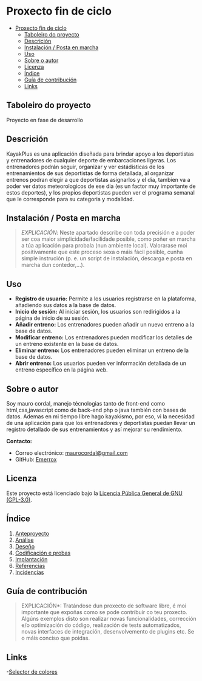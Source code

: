 # Proxecto fin de ciclo

- [Proxecto fin de ciclo](#proxecto-fin-de-ciclo)
  - [Taboleiro do proyecto](#taboleiro-do-proyecto)
  - [Descrición](#descrición)
  - [Instalación / Posta en marcha](#instalación--posta-en-marcha)
  - [Uso](#uso)
  - [Sobre o autor](#sobre-o-autor)
  - [Licenza](#licenza)
  - [Índice](#índice)
  - [Guía de contribución](#guía-de-contribución)
  - [Links](#links)

## Taboleiro do proyecto

Proyecto en fase de desarrollo

## Descrición

KayakPlus es una aplicación diseñada para brindar apoyo a los deportistas y entrenadores de cualquier deporte de embarcaciones ligeras. Los entrenadores podrán seguir, organizar y ver estádisticas de los entrenamientos de sus deportistas de forma detallada, al organizar entrenos podran elegir a que deportistas asignarlos y el dia, tambien va a poder ver datos meteorologicos de ese dia (es un factor muy importante de estos deportes), y los propios deportistas pueden ver el programa semanal que le corresponde para su categoria y modalidad.

## Instalación / Posta en marcha

> *EXPLICACIÓN*: Neste apartado describe con toda precisión e a poder ser coa maior simplicidade/facilidade posible, como poñer en marcha a túa aplicación para probala (nun ambiente local). Valorarase moi positivamente que este proceso sexa o máis fácil posible, cunha simple instrución (p. e. un script de instalación, descarga e posta en marcha dun contedor,...).
>

## Uso

- **Registro de usuario:** Permite a los usuarios registrarse en la plataforma, añadiendo sus datos a la base de datos.
- **Inicio de sesión:** Al iniciar sesión, los usuarios son redirigidos a la página de inicio de su sesión.
- **Añadir entreno:** Los entrenadores pueden añadir un nuevo entreno a la base de datos.
- **Modificar entreno:** Los entrenadores pueden modificar los detalles de un entreno existente en la base de datos.
- **Eliminar entreno:** Los entrenadores pueden eliminar un entreno de la base de datos.
- **Abrir entreno:** Los usuarios pueden ver información detallada de un entreno específico en la página web.

## Sobre o autor

Soy mauro cordal, manejo técnologias tanto de front-end como html,css,javascript como de back-end php o java también con bases de datos. Ademas en mi tiempo libre hago kayakismo, por eso, vi la necesidad de una aplicación para que los entrenadores y deportistas puedan llevar un registro detallado de sus entrenamientos y así mejorar su rendimiento.

**Contacto:**
- Correo electrónico: [maurocordal@gmail.com](mailto:maurocordal@gmail.com)
- GitHub: [Emerrox](https://github.com/emerrox)

## Licenza

Este proyecto está licenciado bajo la [Licencia Pública General de GNU (GPL-3.0)](LICENSE).

## Índice

1. [Anteproyecto](doc/1_Anteproxecto.md)
2. [Análise](doc/2_Analise.md)
3. [Deseño](doc/3_Deseño.md)
4. [Codificación e probas](doc/4_Codificacion_e_probas.md)
5. [Implantación](doc/5_Implantación.md)
6. [Referencias](doc/6_Referencias.md)
7. [Incidencias](doc/7_Incidencias.md)

## Guía de contribución

> EXPLICACIÓN*: Tratándose dun proxecto de software libre, é moi importante que expoñas como se pode contribuír co teu proxecto. Algúns exemplos disto son realizar novas funcionalidades, corrección e/o optimización do código, realización de tests automatizados, novas interfaces de integración, desenvolvemento de plugins etc. Se o máis conciso que poidas.

## Links

-[Selector de colores](https://htmlcolorcodes.com/es/selector-de-color/)
